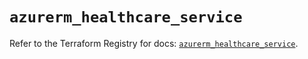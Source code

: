 # `azurerm_healthcare_service`

Refer to the Terraform Registry for docs: [`azurerm_healthcare_service`](https://registry.terraform.io/providers/hashicorp/azurerm/4.37.0/docs/resources/healthcare_service).

